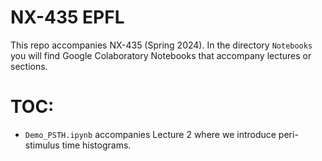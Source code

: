 # NX-435 EPFL

This repo accompanies NX-435 (Spring 2024). In the directory `Notebooks` you will find Google Colaboratory Notebooks that accompany lectures or sections. 


# TOC:

- `Demo_PSTH.ipynb` accompanies Lecture 2 where we introduce peri-stimulus time histograms. 
